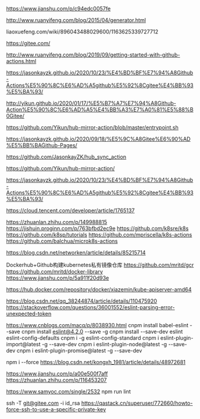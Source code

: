 https://www.jianshu.com/p/c94edc0057fe

http://www.ruanyifeng.com/blog/2015/04/generator.html


liaoxuefeng.com/wiki/896043488029600/1163625339727712

https://gitee.com/

http://www.ruanyifeng.com/blog/2019/09/getting-started-with-github-actions.html

https://jasonkayzk.github.io/2020/10/23/%E4%BD%BF%E7%94%A8Github-Actions%E5%90%8C%E6%AD%A5github%E5%92%8Cgitee%E4%BB%93%E5%BA%93/

http://yikun.github.io/2020/01/17/%E5%B7%A7%E7%94%A8Github-Action%E5%90%8C%E6%AD%A5%E4%BB%A3%E7%A0%81%E5%88%B0Gitee/

https://github.com/Yikun/hub-mirror-action/blob/master/entrypoint.sh

https://jasonkayzk.github.io/2020/09/18/%E5%9C%A8Gitee%E6%90%AD%E5%BB%BAGithub-Pages/

https://github.com/JasonkayZK/hub_sync_action

https://github.com/Yikun/hub-mirror-action/

https://jasonkayzk.github.io/2020/10/23/%E4%BD%BF%E7%94%A8Github-Actions%E5%90%8C%E6%AD%A5github%E5%92%8Cgitee%E4%BB%93%E5%BA%93/

https://cloud.tencent.com/developer/article/1765137


https://zhuanlan.zhihu.com/p/149988815
https://jishuin.proginn.com/p/763bfbd2ec9e
https://github.com/k8sre/k8s
https://github.com/k8sp/tutorials
https://github.com/mpriscella/k8s-actions
https://github.com/balchua/microk8s-actions

https://blog.csdn.net/networken/article/details/85215714


Dockerhub+Github构建kubernetes私有镜像仓库
https://github.com/mritd/gcr
https://github.com/mritd/docker-library
https://www.jianshu.com/p/5a911f20d93e

https://hub.docker.com/repository/docker/xiazemin/kube-apiserver-amd64

https://blog.csdn.net/qq_38244874/article/details/110475920
https://stackoverflow.com/questions/36001552/eslint-parsing-error-unexpected-token

https://www.cnblogs.com/macq/p/8038930.html
cnpm install babel-eslint --save
cnpm install eslint@4.2.0 --save -g 
cnpm install --save-dev eslint eslint-config-defaults
cnpm i -g eslint-config-standard
cnpm i eslint-plugin-import@latest -g --save-dev
cnpm i eslint-plugin-node@latest -g --save-dev
cnpm i eslint-plugin-promise@latest -g  --save-dev

 npm i --force
 https://blog.csdn.net/kongxh_1981/article/details/48972681
 
 https://www.jianshu.com/p/a00e500f7aff
 https://zhuanlan.zhihu.com/p/116453207
 
 https://www.samyoc.com/single/2532
 npm run lint


 ssh -T git@gitee.com -i id_rsa
 https://qastack.cn/superuser/772660/howto-force-ssh-to-use-a-specific-private-key
